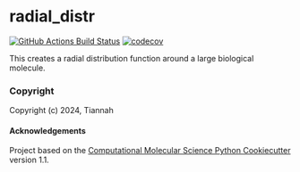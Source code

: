 radial_distr
==============================
[//]: # (Badges)
[![GitHub Actions Build Status](https://github.com/REPLACE_WITH_OWNER_ACCOUNT/radial_distr/workflows/CI/badge.svg)](https://github.com/REPLACE_WITH_OWNER_ACCOUNT/radial_distr/actions?query=workflow%3ACI)
[![codecov](https://codecov.io/gh/REPLACE_WITH_OWNER_ACCOUNT/radial_distr/branch/main/graph/badge.svg)](https://codecov.io/gh/REPLACE_WITH_OWNER_ACCOUNT/radial_distr/branch/main)


This creates a radial distribution function around a large biological molecule.

### Copyright

Copyright (c) 2024, Tiannah


#### Acknowledgements
 
Project based on the 
[Computational Molecular Science Python Cookiecutter](https://github.com/molssi/cookiecutter-cms) version 1.1.
